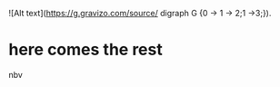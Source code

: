 
![Alt text](https://g.gravizo.com/source/ digraph G {0 -> 1 -> 2;1 ->3;}).

# here comes the rest
nbv